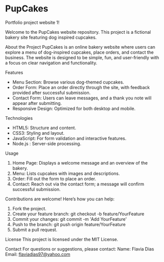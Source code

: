 # PupCakes
Portfolio project website 1!

Welcome to the PupCakes website repository. This project is a fictional bakery site featuring dog inspired cupcakes.

About the Project
PupCakes is an online bakery website where users can explore a menu of dog-inspired cupcakes, place orders, and contact the business. The website is designed to be simple, fun, and user-friendly with a focus on clear navigation and functionality.

Features
* Menu Section: Browse various dog-themed cupcakes.
* Order Form: Place an order directly through the site, with feedback provided after successful submission.
* Contact Form: Users can leave messages, and a thank you note will appear after submitting.
* Responsive Design: Optimized for both desktop and mobile.

Technologies
* HTML5: Structure and content.
* CSS3: Styling and layout.
* JavaScript: For form validation and interactive features.
* Node.js : Server-side processing.

Usage
1. Home Page: Displays a welcome message and an overview of the bakery.
2. Menu: Lists cupcakes with images and descriptions.
3. Order: Fill out the form to place an order.
4. Contact: Reach out via the contact form; a message will confirm successful submission.

Contributions are welcome! Here’s how you can help:
1. Fork the project.
2. Create your feature branch: git checkout -b feature/YourFeature
3. Commit your changes: git commit -m 'Add YourFeature'
4. Push to the branch: git push origin feature/YourFeature
5. Submit a pull request.

License
This project is licensed under the MIT License.

Contact
For questions or suggestions, please contact: Name: Flavia Dias  Email: flaviadias97@yahoo.com
